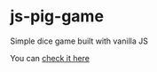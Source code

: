 # js-pig-game
Simple dice game built with vanilla JS

You can [check it here](https://juliofortunato.github.io/js-pig-game/)

